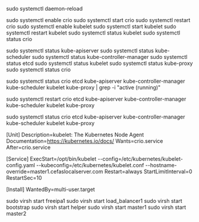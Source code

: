 


sudo systemctl daemon-reload


sudo systemctl enable crio
sudo systemctl start crio
sudo systemctl restart crio
sudo systemctl enable kubelet
sudo systemctl start kubelet
sudo systemctl restart kubelet
sudo systemctl status kubelet
sudo systemctl status crio


sudo systemctl status kube-apiserver
sudo systemctl status kube-scheduler
sudo systemctl status kube-controller-manager
sudo systemctl status etcd
sudo systemctl status kubelet
sudo systemctl status kube-proxy
sudo systemctl status crio



sudo systemctl status crio etcd kube-apiserver kube-controller-manager kube-scheduler kubelet kube-proxy | grep -i "active (running)"

sudo systemctl restart crio etcd kube-apiserver kube-controller-manager kube-scheduler kubelet kube-proxy

sudo systemctl status crio etcd kube-apiserver kube-controller-manager kube-scheduler kubelet kube-proxy



[Unit]
Description=kubelet: The Kubernetes Node Agent
Documentation=https://kubernetes.io/docs/
Wants=crio.service
After=crio.service

[Service]
ExecStart=/opt/bin/kubelet --config=/etc/kubernetes/kubelet-config.yaml --kubeconfig=/etc/kubernetes/kubelet.conf --hostname-override=master1.cefaslocalserver.com
Restart=always
StartLimitInterval=0
RestartSec=10

[Install]
WantedBy=multi-user.target


sudo virsh start freeipa1
sudo virsh start load_balancer1
sudo virsh start bootstrap
sudo virsh start helper
sudo virsh start master1
sudo virsh start master2


